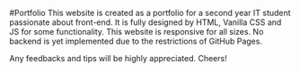 #Portfolio
This website is created as a portfolio for a second year IT student passionate about front-end. 
It is fully designed by HTML, Vanilla CSS and JS for some functionality.
This website is responsive for all sizes.
No backend is yet implemented due to the restrictions of GitHub Pages.

Any feedbacks and tips will be highly appreciated.
Cheers!

